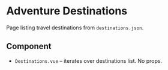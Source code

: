 # Adventure Destinations

Page listing travel destinations from `destinations.json`.

## Component

- `Destinations.vue` – iterates over destinations list. No props.
